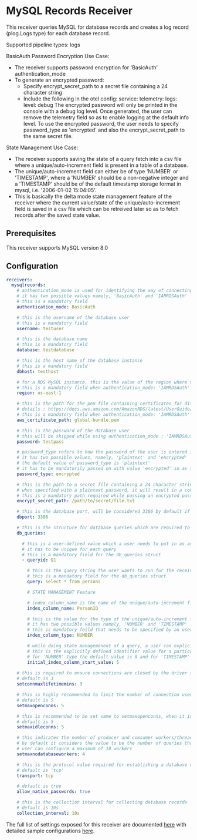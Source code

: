 # MySQL Records Receiver

This receiver queries MySQL for database records and creates a log record (plog.Logs type) for each database record.

Supported pipeline types: logs

BasicAuth Password Encryption Use Case:

- The receiver supports password encryption for 'BasicAuth' authentication_mode
- To generate an encrypted password:
  - Specify encrypt_secret_path to a secret file containing a 24 character string
  - Include the following in the otel config:
    service:
      telemetry:
        logs:
          level: debug
    The encrypted password will only be printed in the console with a debug log level. Once generated, the user can remove the telemetry field so as to enable logging at the default info level. To use the encrypted password, the user needs to specify password_type as 'encrypted' and also the encrypt_secret_path to the same secret file.

State Management Use Case:

- The receiver supports saving the state of a query fetch into a csv file where a unique/auto-increment field is present in a table of a database.
- The unique/auto-increment field can either be of type 'NUMBER' or 'TIMESTAMP', where a 'NUMBER' should be a non-negative integer and a 'TIMESTAMP' should be of the     default timestamp storage format in mysql, i.e. '2006-01-02 15:04:05'.
- This is basically the delta mode state management feature of the receiver where the current value/state of the unique/auto-increment field is saved in a csv file which can be retreived later so as to fetch records after the saved state value.

## Prerequisites

This receiver supports MySQL version 8.0

## Configuration

```yaml
receivers:
  mysqlrecords:
    # authentication_mode is used for identifying the way of connecting to a mysql database instance
    # it has two possible values namely, 'BasicAuth' and 'IAMRDSAuth'
    # this is a mandatory field
    authentication_mode: BasicAuth

    # this is the username of the database user
    # this is a mandatory field
    username: testuser

    # this is the database name
    # this is a mandatory field
    database: testdatabase

    # this is the host name of the database instance
    # this is a mandatory field
    dbhost: testhost

    # for a RDS MySQL instance, this is the value of the region where the instance is present
    # this is a mandatory field when authentication_mode: 'IAMRDSAuth' and is not required in 'BasicAuth'.
    region: us-east-1

    # this is the path for the pem file containing certificates for different AWS regions
    # details : https://docs.aws.amazon.com/AmazonRDS/latest/UserGuide/UsingWithRDS.SSL.html
    # this is a mandatory field when authentication_mode: 'IAMRDSAuth' and is not required in 'BasicAuth'.
    aws_certificate_path: global-bundle.pem

    # this is the password of the database user
    # this will be skipped while using authentication_mode : 'IAMRDSAuth' as an authentication token is used as a password in this case
    password: testpass

    # password_type refers to how the password of the user is entered in the receiver configuration
    # it has two possible values, namely, 'plaintext' and 'encrypted'
    # the default value of password_type is 'plaintext'
    # it has to be mandatorily passed on with value 'encrypted' so as to decrypt an encrypted password with a secret string stored in file in encrypt_secret_path
    password_type: encrypted

    # this is the path to a secret file containing a 24 character string that is used for encrypting a plaintext password
    # when specified with a plaintext password, it will result in a console output with an encrypted password for the plaintext which can be used instead used as a password in the config
    # this is a mandatory path required while passing an encrypted password in the config
    encrypt_secret_path: /path/to/secret/file.txt

    # this is the database port, will be considered 3306 by default if not specified
    dbport: 3306

    # this is the structure for database queries which are required to query from a database instance
    db_queries:

      # this is a user-defined value which a user needs to put in as an identifier for each query that the user wants to run for the receiver
      # it has to be unique for each query
      # this is a mandatory field for the db_queries struct
      - queryid: Q1

        # this is the query string the user wants to run for the receiver
        # this is a mandatory field for the db_queries struct
        query: select * from persons

        # STATE MANAGEMENT Feature

        # index_column_name is the name of the unique/auto-increment field present in the table
        index_column_name: PersonID

        # this is the value for the type of the unique/auto-increment field mentioned above
        # it has two possible values namely, 'NUMBER' and 'TIMESTAMP'
        # this is mandatory feild that needs to be specified by an user trying to save the state of the index_column_name of a database query
        index_column_type: NUMBER

        # while doing state managemenent of a query, a user can explicitly define the identifier value in a table, after which the records should be fetched in
        # this is the explicitly defined identifier value for a particular database query
        # for 'NUMBER' type the default value is 0 and for 'TIMESTAMP' the default value is currentTime - 48hrs
        initial_index_column_start_value: 5
    
    # this is required to ensure connections are closed by the driver safely before connection is closed by MySQL server, OS, or other middlewares
    # default is 3
    setconnmaxlifetimemins: 3

    # this is highly recommended to limit the number of connection used by the application. There is no recommended limit number because it depends on application and MySQL server
    # default is 5
    setmaxopenconns: 5

    # this is recommended to be set same to setmaxopenconns, when it is smaller than setmaxopenconns, connections can be opened and closed much more frequently than you expect.
    # default is 5
    setmaxidleconns: 5

    # this indicates the number of producer and comsumer workers/threads which will used to fetch, convert and consume database records
    # by default it considers the value to be the number of queries that are to be run in the receiver
    # user can configure a maximum of 10 workers
    setmaxnodatabaseworkers: 4

    # this is the protocol value required for establishing a database connection
    # default is 'tcp'
    transport: tcp

    # default is true
    allow_native_passwords: true

    # this is the collection interval for collecting database records
    # default is 10s
    collection_interval: 10s
```

The full list of settings exposed for this receiver are documented [here](./config.go) with detailed sample configurations [here](./configExamples).
